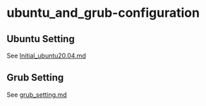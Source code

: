# ubuntu_and_grub-configuration
## Ubuntu Setting
See [Initial_ubuntu20.04.md](https://github.com/gene891212/ubuntu_and_grub-configuration/blob/main/Initial_ubuntu20.04.md)

## Grub Setting
See [grub_setting.md](https://github.com/gene891212/ubuntu_and_grub-configuration/blob/main/grub_setting.md)
